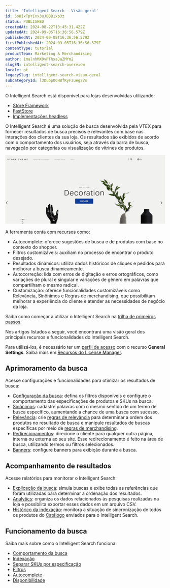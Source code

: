 ```yaml
---
title: 'Intelligent Search - Visão geral'
id: 5o8ixTpYIxx3uJD0B1xp3z
status: PUBLISHED
createdAt: 2024-08-22T13:45:31.422Z
updatedAt: 2024-09-05T16:36:56.579Z
publishedAt: 2024-09-05T16:36:56.579Z
firstPublishedAt: 2024-09-05T16:36:56.579Z
contentType: tutorial
productTeam: Marketing & Merchandising
author: 1malnhMX0vPThsaJaZMYm2
slugEN: intelligent-search-overview
locale: pt
legacySlug: intelligent-search-visao-geral
subcategoryId: l3DubpOCHBfKyF2ueg2Vs
---
```


<div class="alert alert-info">
  <p>O Intelligent Search está disponível para lojas desenvolvidas utilizando:</p>
  <ul>
    <li><a href="https://developers.vtex.com/docs/guides/store-framework">Store Framework</a></li>
    <li><a href="https://developers.vtex.com/docs/guides/faststore">FastStore</a>
    <li><a href="https://developers.vtex.com/docs/api-reference/intelligent-search-events-api-headless">Implementações headless</a>
  </ul>
</div>

O Intelligent Search é uma solução de busca desenvolvida pela VTEX para fornecer resultados de busca precisos e relevantes com base nas interações dos clientes da sua loja. Os resultados são exibidos de acordo com o comportamento dos usuários, seja através da barra de busca, navegação por categorias ou visualização de vitrines de produtos.

![Intelligent Search](https://raw.githubusercontent.com/vtexdocs/help-center-content/refs/heads/main/docs/pt/tutorials/Intelligent%20Search/Intelligent%20Search%20Overview/intelligent-search-visao-geral_1.gif)

A ferramenta conta com recursos como:

* Autocomplete: oferece sugestões de busca e de produtos com base no contexto do shopper.  
* Filtros customizáveis: auxiliam no processo de encontrar o produto desejado.  
* Resultados dinâmicos: utiliza dados históricos de cliques e pedidos para melhorar a busca dinamicamente.  
* Autocorreção: lida com erros de digitação e erros ortográficos, como variações de plural e singular e variações de gênero em palavras que compartilham o mesmo radical.  
* Customização: oferece funcionalidades customizáveis como Relevância, Sinônimos e Regras de merchandising, que possibilitam melhorar a experiência do cliente e atender as necessidades de negócio da loja.

<div class="alert alert-info">
  <p>Saiba como começar a utilizar o Intelligent Search na <a href="https://help.vtex.com/pt/tracks/vtex-intelligent-search--19wrbB7nEQcmwzDPl1l4Cb">trilha de primeiros passos</a>.</p>
</div>

Nos artigos listados a seguir, você encontrará uma visão geral dos principais recursos e funcionalidades do Intelligent Search.

Para utilizá-los, é necessário ter um [perfil de acesso](/pt/tutorial/perfis-de-acesso--7HKK5Uau2H6wxE1rH5oRbc) com o recurso **General Settings**. Saiba mais em [Recursos do License Manager](/pt/tutorial/recursos-do-license-manager--3q6ztrC8YynQf6rdc6euk3). 

## Aprimoramento da busca

Acesse configurações e funcionalidades para otimizar os resultados de busca:

* [Configuração da busca](/pt/tutorial/configuracao-da-busca--1yNCDwz0k77ovSGqkTbZMv): defina os filtros disponíveis e configure o comportamento das especificações de produtos e SKUs na busca.  
* [Sinônimos](/pt/subcategory/sinonimos--BBzMtJan1UTxC9QZODnlN): cadastre palavras com o mesmo sentido de um termo de busca específico, aumentando a chance de uma busca com sucesso.  
* [Relevância](/pt/subcategory/relevancia--32zXHBMygA2dB6TbCjQJej): crie [regras de relevância](/pt/tutorial/regras-de-relevancia--1o9jtVGjSIiptbqdNXIlNK) para determinar a ordem dos produtos no resultado de busca e manipule resultados de buscas específicas por meio de [regras de merchandising](/pt/tutorial/regras-de-merchandising--2UEbxllrr98twbGIVhSPvi).  
* [Redirecionamentos](/pt/subcategory/redirecionamentos--1wvyJwJhKgewxGeAGCVmM6): direcione o cliente para qualquer outra página, interna ou externa ao seu site. Esse redirecionamento é feito na área de busca, utilizando termos ou filtros selecionados.  
* [Banners](/pt/subcategory/banners--z6qcw06Z38YDu1fOcu9Jn): configure banners para exibição durante a busca.

## Acompanhamento de resultados

Acesse relatórios para monitorar o Intelligent Search:

* [Explicação da busca](/pt/tutorial/explicacao-da-busca--F2yxrRvTNt4aEZGC7HV65): simula buscas e exibe todas as referências que foram utilizadas para determinar a ordenação dos resultados.  
* [Analytics](/pt/tutorial/analytics--6qRMAHDL9hvv3oE0bh8mA1): organiza os dados relacionados às pesquisas realizadas na loja e possibilita exportar esses dados em um arquivo CSV.  
* [Histórico da indexação](/pt/tutorial/historico-da-indexacao--55SRQ79PXk5lTURF54DRyJ): monitora a situação de sincronização de todos os produtos do [Catálogo](/pt/tutorial/catalog-overview--77M8ItLhDXs6aBdQTqToVe) enviados para o Intelligent Search.

## Funcionamento da busca

Saiba mais sobre como o Intelligent Search funciona:

* [Comportamento da busca](/pt/tutorial/comportamento-da-busca--B9o3JbV6utAinBJ1ETujs)  
* [Indexação](/pt/tutorial/indexacao--7J6tepFgD3wohCGEP2PqDB)  
* [Separar SKUs por especificação](/pt/tutorial/separar-skus-por-especificacao--2q34xCKFuob941cOmz9Fx)  
* [Filtros](/pt/tutorial/filtros--k24mQQa9SjmhNWSwdqIMB)  
* [Autocomplete](/pt/tutorial/autocomplete--6qhP0ZQ4JqUBdgFnbnxS4a)  
* [Disponibilidade](/pt/tutorial/disponibilidade--3ZcZOzTSr2RdauUbn7qTa9)


